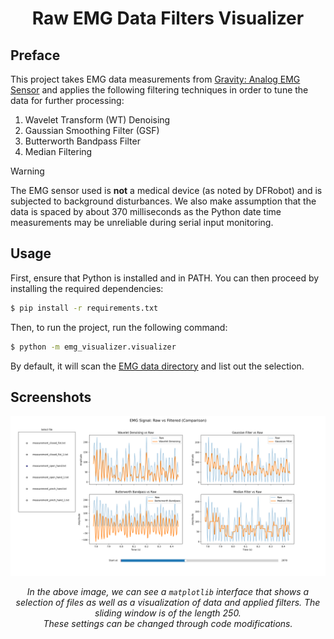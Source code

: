 <h1 align="center">Raw EMG Data Filters Visualizer</h1>

## Preface

This project takes EMG data measurements from <a href="https://www.dfrobot.com/product-1661.html">Gravity: Analog EMG Sensor</a> and applies the following filtering techniques in order to tune the data for further processing:

1. Wavelet Transform (WT) Denoising
2. Gaussian Smoothing Filter (GSF)
3. Butterworth Bandpass Filter
4. Median Filtering

> [!WARNING]
> 
> The EMG sensor used is **not** a medical device (as noted by DFRobot) and is subjected to background disturbances. We also make assumption that the data is spaced by about 370 milliseconds as the Python date time measurements may be unreliable during serial input monitoring.

## Usage

First, ensure that Python is installed and in PATH. You can then proceed by installing the required dependencies:

```sh
$ pip install -r requirements.txt
```

Then, to run the project, run the following command:

```sh
$ python -m emg_visualizer.visualizer
```

By default, it will scan the [EMG data directory](./emg_data/) and list out the selection.

## Screenshots

![screen_1](./assets/screen_1.png)

<center><i>In the above image, we can see a <code>matplotlib</code> interface that shows a selection of files as well as a visualization of data and applied filters. The sliding window is of the length 250.</i></center>

<center><i>These settings can be changed through code modifications.</i></center>